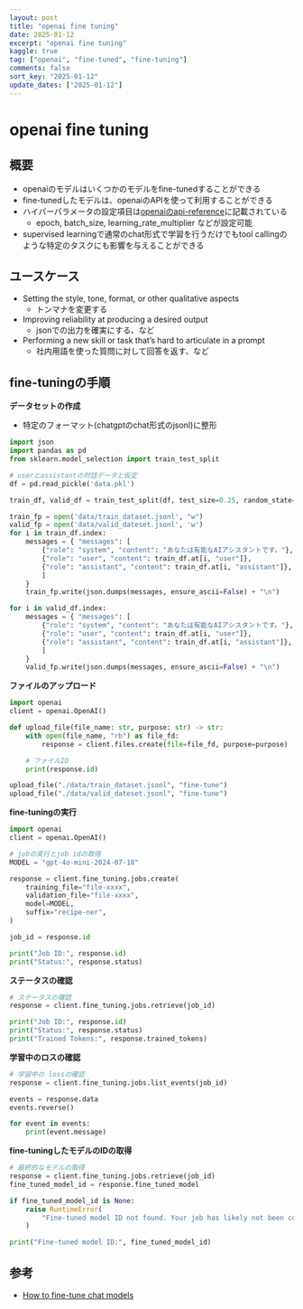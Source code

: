 ```yaml
---
layout: post
title: "openai fine tuning" 
date: 2025-01-12
excerpt: "openai fine tuning"
kaggle: true
tag: ["openai", "fine-tuned", "fine-tuning"]
comments: false
sort_key: "2025-01-12"
update_dates: ["2025-01-12"]
---
```


# openai fine tuning

## 概要
 - openaiのモデルはいくつかのモデルをfine-tunedすることができる
 - fine-tunedしたモデルは、openaiのAPIを使って利用することができる
 - ハイパーパラメータの設定項目は[openaiのapi-reference](https://platform.openai.com/docs/api-reference/fine-tuning/create)に記載されている
   - epoch, batch_size, learning_rate_multiplier などが設定可能
 - supervised learningで通常のchat形式で学習を行うだけでもtool callingのような特定のタスクにも影響を与えることができる

## ユースケース
 - Setting the style, tone, format, or other qualitative aspects
   - トンマナを変更する
 - Improving reliability at producing a desired output
   - jsonでの出力を確実にする、など  
 - Performing a new skill or task that’s hard to articulate in a prompt
   - 社内用語を使った質問に対して回答を返す、など

## fine-tuningの手順

**データセットの作成**
 - 特定のフォーマット(chatgptのchat形式のjsonl)に整形

```python
import json
import pandas as pd
from sklearn.model_selection import train_test_split

# userとassistantの対話データと仮定
df = pd.read_pickle('data.pkl')

train_df, valid_df = train_test_split(df, test_size=0.25, random_state=42)

train_fp = open('data/train_dataset.jsonl', "w")
valid_fp = open('data/valid_dateset.jsonl', 'w')
for i in train_df.index:
    messages = { "messages": [
        {"role": "system", "content": "あなたは有能なAIアシスタントです。"},
        {"role": "user", "content": train_df.at[i, "user"]},
        {"role": "assistant", "content": train_df.at[i, "assistant"]},
        ]
    }
    train_fp.write(json.dumps(messages, ensure_ascii=False) + "\n")

for i in valid_df.index:
    messages = { "messages": [
        {"role": "system", "content": "あなたは有能なAIアシスタントです。"},
        {"role": "user", "content": train_df.at[i, "user"]},
        {"role": "assistant", "content": train_df.at[i, "assistant"]},
        ]
    }
    valid_fp.write(json.dumps(messages, ensure_ascii=False) + "\n")
```

**ファイルのアップロード**

```python
import openai
client = openai.OpenAI()

def upload_file(file_name: str, purpose: str) -> str:
    with open(file_name, "rb") as file_fd:
        response = client.files.create(file=file_fd, purpose=purpose)

    # ファイルID
    print(response.id)

upload_file("./data/train_dataset.jsonl", "fine-tune")
upload_file("./data/valid_dateset.jsonl", "fine-tune")
```

**fine-tuningの実行**

```python
import openai
client = openai.OpenAI()

# jobの実行とjob idの取得
MODEL = "gpt-4o-mini-2024-07-18"

response = client.fine_tuning.jobs.create(
    training_file="file-xxxx",
    validation_file="file-xxxx",
    model=MODEL,
    suffix="recipe-ner",
)

job_id = response.id

print("Job ID:", response.id)
print("Status:", response.status)
```

**ステータスの確認**

```python
# ステータスの確認
response = client.fine_tuning.jobs.retrieve(job_id)

print("Job ID:", response.id)
print("Status:", response.status)
print("Trained Tokens:", response.trained_tokens)
```

**学習中のロスの確認**

```python
# 学習中の lossの確認
response = client.fine_tuning.jobs.list_events(job_id)

events = response.data
events.reverse()

for event in events:
    print(event.message)
```

**fine-tuningしたモデルのIDの取得**

```python
# 最終的なモデルの取得
response = client.fine_tuning.jobs.retrieve(job_id)
fine_tuned_model_id = response.fine_tuned_model

if fine_tuned_model_id is None:
    raise RuntimeError(
        "Fine-tuned model ID not found. Your job has likely not been completed yet."
    )

print("Fine-tuned model ID:", fine_tuned_model_id)
```

## 参考
 - [How to fine-tune chat models](https://cookbook.openai.com/examples/how_to_finetune_chat_models)

